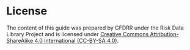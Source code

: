 # License

The content of this guide was prepared by GFDRR under the Risk Data Library Project and is licensed under [Creative Commons Attribution-ShareAlike 4.0 International (CC-BY-SA 4.0)](https://creativecommons.org/licenses/by-sa/4.0/legalcode).
